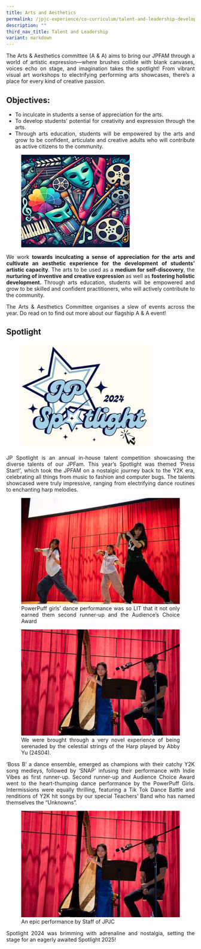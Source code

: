 ```yaml
---
title: Arts and Aesthetics
permalink: /jpjc-experience/co-curriculum/talent-and-leadership-development-programme/arts-and-aesthetics/
description: ""
third_nav_title: Talent and Leadership
variant: markdown
---
```

<div align="justify">

<p>	The Arts &amp; Aesthetics committee (A &amp; A) aims to bring our JPFAM through a world of artistic expression—where brushes collide with blank canvases, voices echo on stage, and imagination takes the spotlight! From vibrant visual art workshops to electrifying performing arts showcases, there’s a place for every kind of creative passion. </p>
	

<h2>
Objectives:</h2>
<ul>
	<li>To inculcate in students a sense of appreciation for the arts.</li>
	<li>To develop students’ potential for creativity and expression through the arts.</li>
	<li>Through arts education, students will be empowered by the arts and grow to be confident, articulate and creative adults who will contribute as active citizens to the community.</li></ul>

<figure>
<img src="/images/JPJC%20Experience/Co%20Curriculum/Talent%20and%20Leadership/Arts%20and%20Aesthetics/Picture_1.png">
<figcaption></figcaption></figure>	

<p>We work <b>towards inculcating a sense of appreciation for the arts and cultivate an aesthetic experience for the development of students’ artistic capacity</b>. The arts to be used as a <b>medium for self-discovery</b>, the<b> nurturing of inventive and creative expression</b> as well as <b>fostering holistic development. </b>Through arts education, students will be empowered and grow to be skilled and confident practitioners, who will actively contribute to the community. 

</p><p>The Arts &amp; Aesthetics Committee organises a slew of events across the year. Do read on to find out more about our flagship A &amp; A event!</p>
	
	
<h2>Spotlight</h2>
<figure>
<img src="/images/JPJC%20Experience/Co%20Curriculum/Talent%20and%20Leadership/Arts%20and%20Aesthetics/Picture_2.png">
<figcaption></figcaption></figure>		
<p>JP Spotlight is an annual in-house talent competition showcasing the diverse talents of our JPFam. This year’s Spotlight was themed ‘Press Start!’, which took the JPFAM on a nostalgic journey back to the Y2K era, celebrating all things from music to fashion and computer bugs. The talents showcased were truly impressive, ranging from electrifying dance routines to enchanting harp melodies. </p>
	
<figure>
<img src="/images/JPJC%20Experience/Co%20Curriculum/Talent%20and%20Leadership/Arts%20and%20Aesthetics/Picture_4.jpg">
<figcaption>PowerPuff girls’ dance performance was so LIT that it not only earned them second runner-up and the Audience’s Choice Award</figcaption></figure>	
	
<figure>
<img src="/images/JPJC%20Experience/Co%20Curriculum/Talent%20and%20Leadership/Arts%20and%20Aesthetics/Picture_6.jpg">
<figcaption>We were brought through a very novel experience of being serenaded by the celestial strings of the Harp played by Abby Yu (24S04).</figcaption></figure>	
	
<p>	‘Boss B’ a dance ensemble, emerged as champions with their catchy Y2K song medleys, followed by ‘SNAP’ infusing their performance with Indie Vibes as first runner-up. Second runner-up and Audience Choice Award went to the heart-thumping dance performance by the PowerPuff Girls. Intermissions were equally thrilling, featuring a Tik Tok Dance Battle and renditions of Y2K hit songs by our special Teachers’ Band who has named themselves the “Unknowns”. </p>
	
<figure>
<img src="/images/JPJC%20Experience/Co%20Curriculum/Talent%20and%20Leadership/Arts%20and%20Aesthetics/Picture_6.jpg">
<figcaption>An epic performance by Staff of JPJC</figcaption></figure>	
	
<p>Spotlight 2024 was brimming with adrenaline and nostalgia, setting the stage for an eagerly awaited Spotlight 2025!</p>
	
	
	
	
	
<div hidden="">	
<iframe src="https://docs.google.com/document/d/e/2PACX-1vSvFuwJ_CLt62qDf6VmuGqOQN4bBEuGEWB_k6HIGbZrKD6TdeHJS6udxEhdR-h8MH-Dr_lXCYxRBfds/pub?embedded=true" width="800px" height="470px" scrolling="no"></iframe>

<p></p><center><h3>2022</h3></center>
<figure>
<img src="/images/JPJC%20Experience/Co%20Curriculum/Talent%20and%20Leadership/Arts%20and%20Aesthetics/2022_img1.jpg">
<figcaption>Finalists of JP Spotlight</figcaption></figure>
	
<figure>
<img src="/images/JPJC%20Experience/Co%20Curriculum/Talent%20and%20Leadership/Arts%20and%20Aesthetics/2022_img2.jpg">
<figcaption>Champion of JP Spotlight, Jara Chelsea from 22S07</figcaption></figure>

<figure>
<img src="/images/JPJC%20Experience/Co%20Curriculum/Talent%20and%20Leadership/Arts%20and%20Aesthetics/2022_img3.jpg">
<figcaption>Literary and visual arts exhibition at Arts Fest</figcaption></figure>
	
<figure>
<img src="/images/JPJC%20Experience/Co%20Curriculum/Talent%20and%20Leadership/Arts%20and%20Aesthetics/2022_img4.jpg">
<figcaption>Student-led enrichment workshops for teachers</figcaption></figure>
	
<figure>
<img src="/images/JPJC%20Experience/Co%20Curriculum/Talent%20and%20Leadership/Arts%20and%20Aesthetics/2022_img5.jpg">
<figcaption>Film Immersion Programme by Singapore International Film Festival</figcaption></figure>

<figure>
<img src="/images/JPJC%20Experience/Co%20Curriculum/Talent%20and%20Leadership/Arts%20and%20Aesthetics/2022_img6.jpeg">
<figcaption>Learning journey to ArtScience Museum, MENTAL: Colours of Wellbeing exhibition</figcaption></figure>
	
<figure>
<img src="/images/JPJC%20Experience/Co%20Curriculum/Talent%20and%20Leadership/Arts%20and%20Aesthetics/2022_img7.jpg">
<figcaption>Digital Filmmaking and Visual Diary Workshop by Objectifs, Center for Photography and Film</figcaption><figure>

<center><h3>2021</h3></center>
<figure>
<img src="/images/JPSpotlight.jpg">
<figcaption>Winners of JP Spotlight</figcaption></figure>

<figure>
<img src="/images/Articulate.jpg">
	<figcaption>Highlights from JPJC’s Art Fest, ARTiculate</figcaption></figure>

<p>JPJC’s very own quarterly Arts Newsletter<br>
<a href="http://tinyurl.com/Artsyfacts-2021-1">Issue 1</a><br>
<a href="http://tinyurl.com/Artsyfacts-2021-2">Issue 2</a><br>
<a href="http://tinyurl.com/Artsyfacts-2021-3">Issue 3</a></p>

<p>
JPJC Arts &amp; Aesthetics Instagram Page<br>
	<a href="https://www.instagram.com/artsyjpjc/">Artsy@JPJC</a></p></figure></figure></div></div>